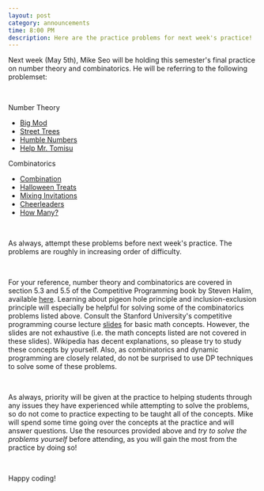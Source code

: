 ```yaml
---
layout: post
category: announcements
time: 8:00 PM
description: Here are the practice problems for next week's practice!
---
```


Next week (May 5th), Mike Seo will be holding this semester's final practice on 
number theory and combinatorics. He will be referring to the following 
problemset:

<br/>

Number Theory

  * [Big Mod][1]
  * [Street Trees][2]
  * [Humble Numbers][3]
  * [Help Mr. Tomisu][4]

Combinatorics

  * [Combination][5]
  * [Halloween Treats][6]
  * [Mixing Invitations][7]
  * [Cheerleaders][8]
  * [How Many?][9]


<br/>

As always, attempt these problems before next week's practice. 
The problems are roughly in increasing order of difficulty.

<br/>

For your reference, number theory and combinatorics are covered in section 5.3
and 5.5 of the Competitive Programming book by Steven Halim, available [here][Halim]. 
Learning about pigeon hole principle and inclusion-exclusion principle will especially 
be helpful for solving some of the combinatorics problems listed above. Consult the Stanford 
University's competitive programming course lecture [slides][Stanford] for basic math concepts. 
However, the slides are not exhaustive (i.e. the math concepts listed are not covered in 
these slides). Wikipedia has decent explanations, so please try to study these 
concepts by yourself. Also, as combinatorics and dynamic programming are closely related, do not 
be surprised to use DP techniques to solve some of these problems.

 
<br/>

As always, priority will be given at the practice to helping 
students through any issues they have experienced while attempting to solve 
the problems, so do not come to practice expecting to be taught all of the 
concepts. Mike will spend some time going over the concepts at the practice 
and will answer questions. Use the resources provided above 
and <i>try to solve the problems yourself</i> before attending, as you will 
gain the most from the practice by doing so!


<br/>

Happy coding!

[Halim]: http://www.comp.nus.edu.sg/~stevenha/myteaching/competitive_programming/cp1.pdf
[1]: http://uva.onlinejudge.org/index.php?option=com_onlinejudge&Itemid=8&category=5&page=show_problem&problem=310
[2]: http://www.spoj.com/problems/STREETR/
[3]: http://uva.onlinejudge.org/index.php?option=com_onlinejudge&Itemid=8&category=6&page=show_problem&problem=384
[4]: http://uva.onlinejudge.org/index.php?option=com_onlinejudge&Itemid=8&category=26&page=show_problem&problem=2435
[5]: http://uva.onlinejudge.org/index.php?option=com_onlinejudge&Itemid=8&category=5&page=show_problem&problem=305
[6]: http://uva.onlinejudge.org/index.php?option=com_onlinejudge&Itemid=8&category=24&page=show_problem&problem=2178
[7]: http://uva.onlinejudge.org/index.php?option=com_onlinejudge&Itemid=8&category=24&page=show_problem&problem=2257
[8]: http://uva.onlinejudge.org/index.php?option=com_onlinejudge&Itemid=8&category=226&page=show_problem&problem=2906
[9]: http://uva.onlinejudge.org/index.php?option=com_onlinejudge&Itemid=8&category=11&page=show_problem&problem=927
[Stanford]: http://web.stanford.edu/class/cs97si/02-mathematics.pdf

